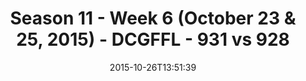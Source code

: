 ---
title: Season 11 - Week 6 (October 23 & 25, 2015) - DCGFFL - 931 vs 928
teams_score:
- team: 931
  score: 40
- team: 928
  score: 28
mvp: Bobbie (Baby Blue), Jayme Fugelstein (Lime)
game-ball: ''
sportsperson: ''
season: 11
week: 6
date: '2015-10-26T13:51:39'
pageid: season-11-week-6-931-vs-928
---